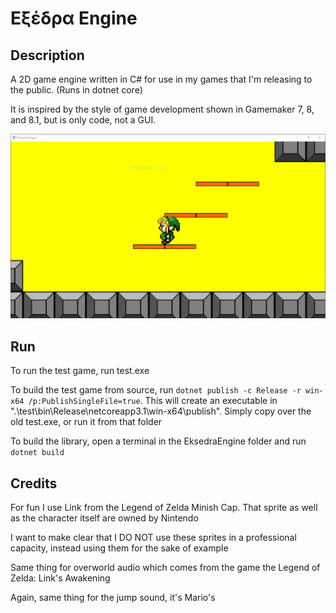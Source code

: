 # Εξέδρα Engine

## Description

A 2D game engine written in C# for use in my games that I'm releasing to the public. (Runs in dotnet core)

It is inspired by the style of game development shown in Gamemaker 7, 8, and 8.1, but is only code, not a GUI.

<img src="https://github.com/blueOkiris/Eksedra-Engine/blob/master/docs/example-image.png" width="640" />

## Run

To run the test game, run test.exe

To build the test game from source, run `dotnet publish -c Release -r win-x64 /p:PublishSingleFile=true`. This will create an executable in ".\\test\\bin\\Release\\netcoreapp3.1\\win-x64\\publish". Simply copy over the old test.exe, or run it from that folder

To build the library, open a terminal in the EksedraEngine folder and run `dotnet build`

## Credits

For fun I use Link from the Legend of Zelda Minish Cap. That sprite as well as the character itself are owned by Nintendo

I want to make clear that I DO NOT use these sprites in a professional capacity, instead using them for the sake of example

Same thing for overworld audio which comes from the game the Legend of Zelda: Link's Awakening

Again, same thing for the jump sound, it's Mario's
